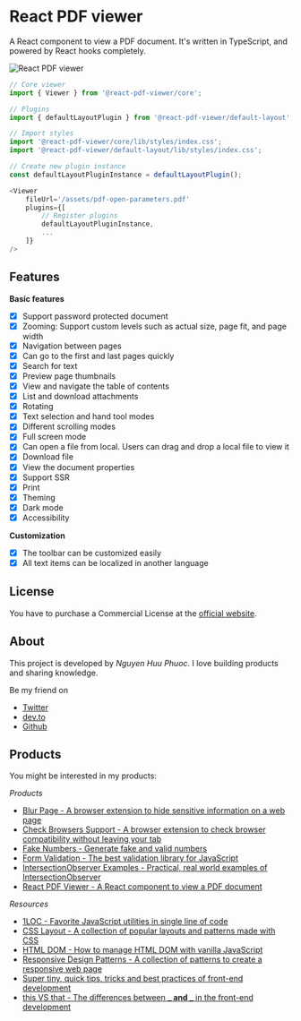 # React PDF viewer

A React component to view a PDF document. It's written in TypeScript, and powered by React hooks completely.

![React PDF viewer](https://raw.githubusercontent.com/react-pdf-viewer/react-pdf-viewer/master/assets/screenshot.png)

```javascript
// Core viewer
import { Viewer } from '@react-pdf-viewer/core';

// Plugins
import { defaultLayoutPlugin } from '@react-pdf-viewer/default-layout';

// Import styles
import '@react-pdf-viewer/core/lib/styles/index.css';
import '@react-pdf-viewer/default-layout/lib/styles/index.css';

// Create new plugin instance
const defaultLayoutPluginInstance = defaultLayoutPlugin();

<Viewer
    fileUrl='/assets/pdf-open-parameters.pdf'
    plugins={[
        // Register plugins
        defaultLayoutPluginInstance,
        ...
    ]}
/>
```

## Features

**Basic features**

-   [x] Support password protected document
-   [x] Zooming: Support custom levels such as actual size, page fit, and page width
-   [x] Navigation between pages
-   [x] Can go to the first and last pages quickly
-   [x] Search for text
-   [x] Preview page thumbnails
-   [x] View and navigate the table of contents
-   [x] List and download attachments
-   [x] Rotating
-   [x] Text selection and hand tool modes
-   [x] Different scrolling modes
-   [x] Full screen mode
-   [x] Can open a file from local. Users can drag and drop a local file to view it
-   [x] Download file
-   [x] View the document properties
-   [x] Support SSR
-   [x] Print
-   [x] Theming
-   [x] Dark mode
-   [x] Accessibility

**Customization**

-   [x] The toolbar can be customized easily
-   [x] All text items can be localized in another language

## License

You have to purchase a Commercial License at the [official website](https://react-pdf-viewer.dev).

## About

This project is developed by _Nguyen Huu Phuoc_. I love building products and sharing knowledge.

Be my friend on

-   [Twitter](https://twitter.com/nghuuphuoc)
-   [dev.to](https://dev.to/phuocng)
-   [Github](https://github.com/phuoc-ng)

## Products

You might be interested in my products:

_Products_

-   [Blur Page - A browser extension to hide sensitive information on a web page](https://blur.page)
-   [Check Browsers Support - A browser extension to check browser compatibility without leaving your tab](https://checkbrowsers.support)
-   [Fake Numbers - Generate fake and valid numbers](https://fakenumbers.io)
-   [Form Validation - The best validation library for JavaScript](https://formvalidation.io)
-   [IntersectionObserver Examples - Practical, real world examples of IntersectionObserver](https://intersectionobserver.io)
-   [React PDF Viewer - A React component to view a PDF document](https://react-pdf-viewer.dev)

_Resources_

-   [1LOC - Favorite JavaScript utilities in single line of code](https://1loc.dev)
-   [CSS Layout - A collection of popular layouts and patterns made with CSS](https://csslayout.io)
-   [HTML DOM - How to manage HTML DOM with vanilla JavaScript](https://htmldom.dev)
-   [Responsive Design Patterns - A collection of patterns to create a responsive web page](https://responsive.page)
-   [Super tiny, quick tips, tricks and best practices of front-end development](https://getfrontend.tips)
-   [this VS that - The differences between **_ and _** in the front-end development](https://thisthat.dev)
